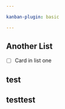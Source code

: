 ```yaml
---

kanban-plugin: basic

---
```


## Another List

- [ ] Card in list one


## test



## testtest



